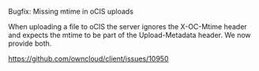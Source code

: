 Bugfix: Missing mtime in oCIS uploads

When uploading a file to oCIS the server ignores the X-OC-Mtime header
and expects the mtime to be part of the Upload-Metadata header.
We now provide both.

https://github.com/owncloud/client/issues/10950
